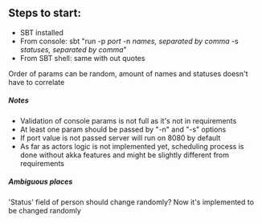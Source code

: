 ## Steps to start: ##

* SBT installed
* From console: sbt "run -p *port* -n *names, separated by comma* -s *statuses, separated by comma*" 
* From SBT shell: same with out quotes

Order of params can be random, amount of names and statuses doesn't have to correlate

##### Notes #####

* Validation of console params is not full as it's not in requirements
* At least one param should be passed by "-n" and "-s" options
* If port value is not passed server will run on 8080 by default 
* As far as actors logic is not implemented yet, scheduling process is done without akka features
  and might be slightly different from requirements 

##### Ambiguous places #####

'Status' field of person should change randomly? Now it's implemented to be changed randomly

